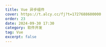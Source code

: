 ```yaml
---
title: Vue 异步组件
cover: https://t.alcy.cc/fj?t=1727688600000
order: 23
date: 2024-09-30 17:30
category: 软件开发
tag: Vue
excerpt: false
---
```

